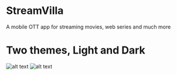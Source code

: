 # StreamVilla
 A mobile OTT app for streaming movies, web series and much more
 
 # Two themes, Light and Dark
 ![alt text](https://github.com/DevanshSampat/StreamVilla-mobile/blob/main/Entertainment/app/Screenshots/Light.jpg=250x150?raw=true)
 ![alt text](https://github.com/DevanshSampat/StreamVilla-mobile/blob/main/Entertainment/app/Screenshots/Dark.jpg?raw=true)
